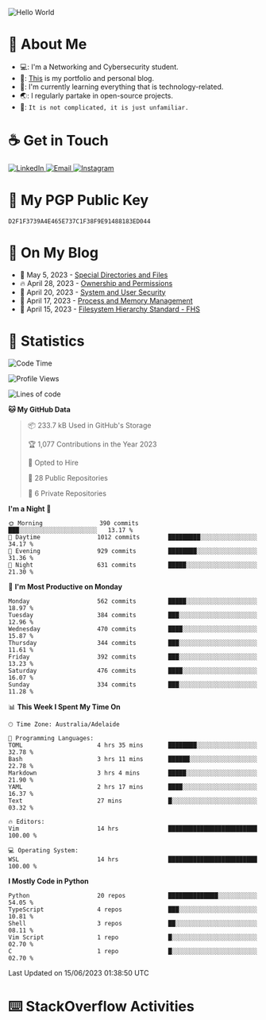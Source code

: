 <img src="https://raw.githubusercontent.com/sagar-viradiya/sagar-viradiya/master/resources/banner.png" alt="Hello World"><p align="center"></p>

# :robot: About Me

- 💻: I'm a Networking and Cybersecurity student.
- 🔭: [This](https://tanducmai.com/) is my portfolio and personal blog.
- 🌱: I'm currently learning everything that is technology-related.
- 🌏: I regularly partake in open-source projects.
- 💬: `It is not complicated, it is just unfamiliar.`

# :coffee: Get in Touch

<a target="_blank" href="https://www.linkedin.com/in/tanducmai/">
<img alt="LinkedIn" src="https://img.shields.io/badge/LinkedIn-0077B5?style=for-the-badge&logo=linkedin&logoColor=white" />
</a>
<a target="_blank" href="mailto:henryfromvietnam@gmail.com">
<img alt="Email" src="https://img.shields.io/badge/Gmail-D14836?style=for-the-badge&logo=gmail&logoColor=white" />
</a>
<a target="_blank" href="https://www.instagram.com/henry.maii/">
<img alt="Instagram" src="https://img.shields.io/badge/Instagram-E4405F?style=for-the-badge&logo=instagram&logoColor=white" />
</a>

# 🔐 My PGP Public Key

`D2F1F3739A4E465E737C1F38F9E91488183ED044`

# :scroll: On My Blog

<!-- BLOG-POST-LIST:START -->
 - 💯 May 5, 2023 - [Special Directories and Files](https://tanducmai.com/posts/systems-administration/special-directories-and-files/)
 - 🔥 April 28, 2023 - [Ownership and Permissions](https://tanducmai.com/posts/systems-administration/ownership-and-permissions/)
 - 💫 April 20, 2023 - [System and User Security](https://tanducmai.com/posts/systems-administration/system-and-user-security/)
 - 🚀 April 17, 2023 - [Process and Memory Management](https://tanducmai.com/posts/systems-administration/process-and-memory-management/)
 - 🌮 April 15, 2023 - [Filesystem Hierarchy Standard - FHS](https://tanducmai.com/posts/systems-administration/filesystem-hierarchy-standard-fhs/)<!-- BLOG-POST-LIST:END -->

# 🔢 Statistics

<!--START_SECTION:waka-->
![Code Time](http://img.shields.io/badge/Code%20Time-36%20hrs%2022%20mins-blue)

![Profile Views](http://img.shields.io/badge/Profile%20Views-61-blue)

![Lines of code](https://img.shields.io/badge/From%20Hello%20World%20I%27ve%20Written-9.1%20million%20lines%20of%20code-blue)

**🐱 My GitHub Data** 

> 📦 233.7 kB Used in GitHub's Storage 
 > 
> 🏆 1,077 Contributions in the Year 2023
 > 
> 💼 Opted to Hire
 > 
> 📜 28 Public Repositories 
 > 
> 🔑 6 Private Repositories 
 > 
**I'm a Night 🦉** 

```text
🌞 Morning                390 commits         ███░░░░░░░░░░░░░░░░░░░░░░   13.17 % 
🌆 Daytime                1012 commits        █████████░░░░░░░░░░░░░░░░   34.17 % 
🌃 Evening                929 commits         ████████░░░░░░░░░░░░░░░░░   31.36 % 
🌙 Night                  631 commits         █████░░░░░░░░░░░░░░░░░░░░   21.30 % 
```
📅 **I'm Most Productive on Monday** 

```text
Monday                   562 commits         █████░░░░░░░░░░░░░░░░░░░░   18.97 % 
Tuesday                  384 commits         ███░░░░░░░░░░░░░░░░░░░░░░   12.96 % 
Wednesday                470 commits         ████░░░░░░░░░░░░░░░░░░░░░   15.87 % 
Thursday                 344 commits         ███░░░░░░░░░░░░░░░░░░░░░░   11.61 % 
Friday                   392 commits         ███░░░░░░░░░░░░░░░░░░░░░░   13.23 % 
Saturday                 476 commits         ████░░░░░░░░░░░░░░░░░░░░░   16.07 % 
Sunday                   334 commits         ███░░░░░░░░░░░░░░░░░░░░░░   11.28 % 
```


📊 **This Week I Spent My Time On** 

```text
🕑︎ Time Zone: Australia/Adelaide

💬 Programming Languages: 
TOML                     4 hrs 35 mins       ████████░░░░░░░░░░░░░░░░░   32.78 % 
Bash                     3 hrs 11 mins       ██████░░░░░░░░░░░░░░░░░░░   22.78 % 
Markdown                 3 hrs 4 mins        █████░░░░░░░░░░░░░░░░░░░░   21.90 % 
YAML                     2 hrs 17 mins       ████░░░░░░░░░░░░░░░░░░░░░   16.37 % 
Text                     27 mins             █░░░░░░░░░░░░░░░░░░░░░░░░   03.32 % 

🔥 Editors: 
Vim                      14 hrs              █████████████████████████   100.00 % 

💻 Operating System: 
WSL                      14 hrs              █████████████████████████   100.00 % 
```

**I Mostly Code in Python** 

```text
Python                   20 repos            ██████████████░░░░░░░░░░░   54.05 % 
TypeScript               4 repos             ███░░░░░░░░░░░░░░░░░░░░░░   10.81 % 
Shell                    3 repos             ██░░░░░░░░░░░░░░░░░░░░░░░   08.11 % 
Vim Script               1 repo              █░░░░░░░░░░░░░░░░░░░░░░░░   02.70 % 
C                        1 repo              █░░░░░░░░░░░░░░░░░░░░░░░░   02.70 % 
```




 Last Updated on 15/06/2023 01:38:50 UTC
<!--END_SECTION:waka-->

# :keyboard: StackOverflow Activities

<!-- STACKOVERFLOW:START -->
<!-- STACKOVERFLOW:END -->
